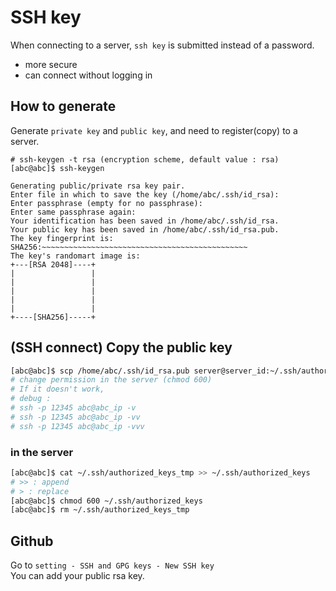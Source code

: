 # SSH key
When connecting to a server, `ssh key` is submitted instead of a password.
* more secure
* can connect without logging in
  
## How to generate
Generate `private key` and `public key`, and need to register(copy) to a server.  
```
# ssh-keygen -t rsa (encryption scheme, default value : rsa)
[abc@abc]$ ssh-keygen

Generating public/private rsa key pair.
Enter file in which to save the key (/home/abc/.ssh/id_rsa):
Enter passphrase (empty for no passphrase):
Enter same passphrase again:
Your identification has been saved in /home/abc/.ssh/id_rsa.
Your public key has been saved in /home/abc/.ssh/id_rsa.pub.
The key fingerprint is:
SHA256:~~~~~~~~~~~~~~~~~~~~~~~~~~~~~~~~~~~~~~~~~~~~~~
The key's randomart image is:
+---[RSA 2048]----+
|                 |
|                 |
|                 |
|                 |
|                 |
+----[SHA256]-----+
```
## (SSH connect) Copy the public key
```bash
[abc@abc]$ scp /home/abc/.ssh/id_rsa.pub server@server_id:~/.ssh/authorized_keys_tmp
# change permission in the server (chmod 600)
# If it doesn't work, 
# debug :
# ssh -p 12345 abc@abc_ip -v
# ssh -p 12345 abc@abc_ip -vv
# ssh -p 12345 abc@abc_ip -vvv
```
### in the server
```bash
[abc@abc]$ cat ~/.ssh/authorized_keys_tmp >> ~/.ssh/authorized_keys
# >> : append
# > : replace
[abc@abc]$ chmod 600 ~/.ssh/authorized_keys
[abc@abc]$ rm ~/.ssh/authorized_keys_tmp
```
## Github
Go to `setting - SSH and GPG keys - New SSH key`  
You can add your public rsa key.
